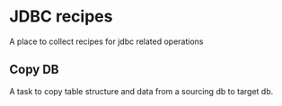 # JDBC recipes 
A place to collect recipes for jdbc related operations

## Copy DB
A task to copy table structure and data from a sourcing db to target db.
